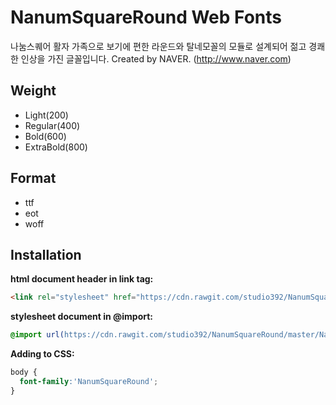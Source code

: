 # NanumSquareRound Web Fonts

나눔스퀘어 활자 가족으로 보기에 편한 라운드와 탈네모꼴의 모듈로 설계되어 젊고 경쾌한 인상을 가진 글꼴입니다.
Created by NAVER. (http://www.naver.com)

## Weight

- Light(200)
- Regular(400)
- Bold(600)
- ExtraBold(800)

## Format

- ttf
- eot
- woff

## Installation

**html document header in link tag:**

```html
<link rel="stylesheet" href="https://cdn.rawgit.com/studio392/NanumSquareRound/master/NanumSquareRound.css" />
```

**stylesheet document in @import:**

```css
@import url(https://cdn.rawgit.com/studio392/NanumSquareRound/master/NanumSquareRound.css);
```

**Adding to CSS:**

```css
body {
  font-family:'NanumSquareRound';
}
```
